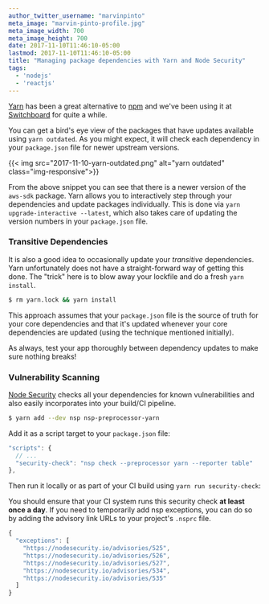 ```yaml
---
author_twitter_username: "marvinpinto"
meta_image: "marvin-pinto-profile.jpg"
meta_image_width: 700
meta_image_height: 700
date: 2017-11-10T11:46:10-05:00
lastmod: 2017-11-10T11:46:10-05:00
title: "Managing package dependencies with Yarn and Node Security"
tags:
  - 'nodejs'
  - 'reactjs'
---
```


[Yarn][yarnpkg] has been a great alternative to [npm][npmjs] and we've been
using it at [Switchboard][switchboard-website] for quite a while.

You can get a bird's eye view of the packages that have updates available using
`yarn outdated`. As you might expect, it will check each dependency in your
`package.json` file for newer upstream versions.

{{< img src="2017-11-10-yarn-outdated.png" alt="yarn outdated" class="img-responsive">}}

From the above snippet you can see that there is a newer version of the
`aws-sdk` package. Yarn allows you to interactively step through your
dependencies and update packages individually. This is done via `yarn
upgrade-interactive --latest`, which also takes care of updating the version
numbers in your `package.json` file.

<script type="text/javascript" src="https://asciinema.org/a/9wVA33sNz7HW7N6hMmEKFN7i3.js" id="asciicast-9wVA33sNz7HW7N6hMmEKFN7i3" async></script>


### Transitive Dependencies

It is also a good idea to occasionally update your _transitive_ dependencies.
Yarn unfortunately does not have a straight-forward way of getting this done.
The "trick" here is to blow away your lockfile and do a fresh `yarn install`.

``` bash
$ rm yarn.lock && yarn install
```

This approach assumes that your `package.json` file is the source of truth for
your core dependencies and that it's updated whenever your core dependencies
are updated (using the technique mentioned initially).

<script type="text/javascript" src="https://asciinema.org/a/RNIYwtq9MljYICLcN7uoARkkY.js" id="asciicast-RNIYwtq9MljYICLcN7uoARkkY" async></script>

As always, test your app thoroughly between dependency updates to make sure
nothing breaks!


### Vulnerability Scanning

[Node Security][nsp] checks all your dependencies for known vulnerabilities and
also easily incorporates into your build/CI pipeline.
``` bash
$ yarn add --dev nsp nsp-preprocessor-yarn
```

Add it as a script target to your `package.json` file:
``` js
"scripts": {
  // ...
  "security-check": "nsp check --preprocessor yarn --reporter table"
},
```

Then run it locally or as part of your CI build using `yarn run
security-check`:

<script type="text/javascript" src="https://asciinema.org/a/1cnZpO3ldbPnO5LCFlvAGNlw9.js" id="asciicast-1cnZpO3ldbPnO5LCFlvAGNlw9" async></script>

You should ensure that your CI system runs this security check **at least once
a day**. If you need to temporarily add nsp exceptions, you can do so by adding
the advisory link URLs to your project's `.nsprc` file.

``` js
{
  "exceptions": [
    "https://nodesecurity.io/advisories/525",
    "https://nodesecurity.io/advisories/526",
    "https://nodesecurity.io/advisories/527",
    "https://nodesecurity.io/advisories/534",
    "https://nodesecurity.io/advisories/535"
  ]
}
```


[npmjs]: https://www.npmjs.com/
[yarnpkg]: https://yarnpkg.com
[switchboard-website]: https://goswitchboard.com
[nsp]: https://github.com/nodesecurity/nsp
